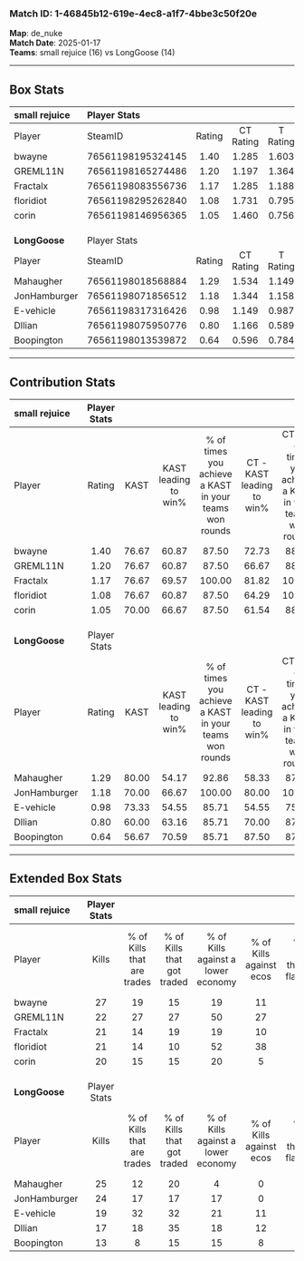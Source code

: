 ### Match ID: 1-46845b12-619e-4ec8-a1f7-4bbe3c50f20e  
**Map**: de_nuke  
**Match Date**: 2025-01-17  
**Teams**: small rejuice (16) vs LongGoose (14)  

---  

## Box Stats  

| **small rejuice** | Player Stats      |        |           |          |       |       |       |         |        |      |     |
| :- | :- | :-: | :-: | :-: | :-: | :-: | :-: | :-: | :-: | :-: | :-: |
| Player            | SteamID           | Rating | CT Rating | T Rating | KAST  |  ADR  | Kills | Assists | Deaths | K/D  | HS% |
| bwayne            | 76561198195324145 |  1.40  |   1.285   |  1.603   | 76.67 | 102.1 |  27   |   10    |   20   | 1.35 | 55  |
| GREML11N          | 76561198165274486 |  1.20  |   1.197   |  1.364   | 76.67 | 71.4  |  22   |    5    |   17   | 1.29 | 63  |
| Fractalx          | 76561198083556736 |  1.17  |   1.285   |  1.188   | 76.67 | 79.9  |  21   |    9    |   19   | 1.11 | 52  |
| floridiot         | 76561198295262840 |  1.08  |   1.731   |  0.795   | 76.67 | 73.1  |  21   |    8    |   23   | 0.91 | 57  |
| corin             | 76561198146956365 |  1.05  |   1.460   |  0.756   | 70.00 | 70.0  |  20   |    6    |   19   | 1.05 | 55  |
|                   |                   |        |           |          |       |       |       |         |        |      |     |
|                   |                   |        |           |          |       |       |       |         |        |      |     |
|                   |                   |        |           |          |       |       |       |         |        |      |     |
| **LongGoose**     | Player Stats      |        |           |          |       |       |       |         |        |      |     |
| Player            | SteamID           | Rating | CT Rating | T Rating | KAST  |  ADR  | Kills | Assists | Deaths | K/D  | HS% |
| Mahaugher         | 76561198018568884 |  1.29  |   1.534   |  1.149   | 80.00 | 86.1  |  25   |    6    |   21   | 1.19 | 60  |
| JonHamburger      | 76561198071856512 |  1.18  |   1.344   |  1.158   | 70.00 | 87.3  |  24   |    8    |   22   | 1.09 | 50  |
| E-vehicle         | 76561198317316426 |  0.98  |   1.149   |  0.987   | 73.33 | 61.2  |  19   |    3    |   21   | 0.90 | 36  |
| Dllian            | 76561198075950776 |  0.80  |   1.166   |  0.589   | 60.00 | 67.8  |  17   |    6    |   24   | 0.71 | 82  |
| Boopington        | 76561198013539872 |  0.64  |   0.596   |  0.784   | 56.67 | 50.7  |  13   |   10    |   23   | 0.57 | 69  |
---  

## Contribution Stats  

| **small rejuice** | Player Stats |       |                      |                                                        |                           |                                                             |                          |                                                            |
| :- | :-: | :-: | :-: | :-: | :-: | :-: | :-: | :-: |
| Player            |    Rating    | KAST  | KAST leading to win% | % of times you achieve a KAST in your teams won rounds | CT - KAST leading to win% | CT - % of times you achieve a KAST in your teams won rounds | T - KAST leading to win% | T - % of times you achieve a KAST in your teams won rounds |
| bwayne            |     1.40     | 76.67 |        60.87         |                         87.50                          |           72.73           |                            88.89                            |          50.00           |                           85.71                            |
| GREML11N          |     1.20     | 76.67 |        60.87         |                         87.50                          |           66.67           |                            88.89                            |          54.55           |                           85.71                            |
| Fractalx          |     1.17     | 76.67 |        69.57         |                         100.00                         |           81.82           |                           100.00                            |          58.33           |                           100.00                           |
| floridiot         |     1.08     | 76.67 |        60.87         |                         87.50                          |           64.29           |                           100.00                            |          55.56           |                           71.43                            |
| corin             |     1.05     | 70.00 |        66.67         |                         87.50                          |           61.54           |                            88.89                            |          75.00           |                           85.71                            |
|                   |              |       |                      |                                                        |                           |                                                             |                          |                                                            |
|                   |              |       |                      |                                                        |                           |                                                             |                          |                                                            |
|                   |              |       |                      |                                                        |                           |                                                             |                          |                                                            |
| **LongGoose**     | Player Stats |       |                      |                                                        |                           |                                                             |                          |                                                            |
| Player            |    Rating    | KAST  | KAST leading to win% | % of times you achieve a KAST in your teams won rounds | CT - KAST leading to win% | CT - % of times you achieve a KAST in your teams won rounds | T - KAST leading to win% | T - % of times you achieve a KAST in your teams won rounds |
| Mahaugher         |     1.29     | 80.00 |        54.17         |                         92.86                          |           58.33           |                            87.50                            |          50.00           |                           100.00                           |
| JonHamburger      |     1.18     | 70.00 |        66.67         |                         100.00                         |           80.00           |                           100.00                            |          54.55           |                           100.00                           |
| E-vehicle         |     0.98     | 73.33 |        54.55         |                         85.71                          |           54.55           |                            75.00                            |          54.55           |                           100.00                           |
| Dllian            |     0.80     | 60.00 |        63.16         |                         85.71                          |           70.00           |                            87.50                            |          55.56           |                           83.33                            |
| Boopington        |     0.64     | 56.67 |        70.59         |                         85.71                          |           87.50           |                            87.50                            |          55.56           |                           83.33                            |
---  

## Extended Box Stats  

| **small rejuice** | Player Stats |                            |                            |                                    |                         |                              |                                 |        |                             |                                     |                          |                               |                            |
| :- | :-: | :-: | :-: | :-: | :-: | :-: | :-: | :-: | :-: | :-: | :-: | :-: | :-: |
| Player            |    Kills     | % of Kills that are trades | % of Kills that got traded | % of Kills against a lower economy | % of Kills against ecos | % of Kills that are flawless | % of Kills that are close duels | Deaths | % of Deaths that get traded | % of Deaths against a lower economy | % of Deaths against ecos | % of Deaths that are flawless | % of Deaths that are close |
| bwayne            |      27      |             19             |             15             |                 19                 |           11            |              59              |                4                |   20   |             15              |                 25                  |            10            |              60               |             10             |
| GREML11N          |      22      |             27             |             27             |                 50                 |           27            |              82              |                5                |   17   |             24              |                 12                  |            12            |              71               |             6              |
| Fractalx          |      21      |             14             |             19             |                 19                 |           10            |              71              |                0                |   19   |             16              |                 11                  |            5             |              58               |             5              |
| floridiot         |      21      |             14             |             10             |                 52                 |           38            |              76              |                5                |   23   |             43              |                 13                  |            9             |              83               |             9              |
| corin             |      20      |             15             |             15             |                 20                 |            5            |              85              |                0                |   19   |             16              |                 21                  |            16            |              53               |             5              |
|                   |              |                            |                            |                                    |                         |                              |                                 |        |                             |                                     |                          |                               |                            |
|                   |              |                            |                            |                                    |                         |                              |                                 |        |                             |                                     |                          |                               |                            |
|                   |              |                            |                            |                                    |                         |                              |                                 |        |                             |                                     |                          |                               |                            |
| **LongGoose**     | Player Stats |                            |                            |                                    |                         |                              |                                 |        |                             |                                     |                          |                               |                            |
| Player            |    Kills     | % of Kills that are trades | % of Kills that got traded | % of Kills against a lower economy | % of Kills against ecos | % of Kills that are flawless | % of Kills that are close duels | Deaths | % of Deaths that get traded | % of Deaths against a lower economy | % of Deaths against ecos | % of Deaths that are flawless | % of Deaths that are close |
| Mahaugher         |      25      |             12             |             20             |                 4                  |            0            |              52              |                8                |   21   |             14              |                 10                  |            0             |              81               |             0              |
| JonHamburger      |      24      |             17             |             17             |                 17                 |            0            |              58              |               13                |   22   |             23              |                  5                  |            0             |              73               |             0              |
| E-vehicle         |      19      |             32             |             32             |                 21                 |           11            |              74              |                0                |   21   |             24              |                 10                  |            0             |              76               |             0              |
| Dllian            |      17      |             18             |             35             |                 18                 |           12            |              53              |                6                |   24   |             13              |                  8                  |            4             |              58               |             13             |
| Boopington        |      13      |             8              |             15             |                 15                 |            8            |              92              |                8                |   23   |             13              |                  4                  |            0             |              83               |             0              |
